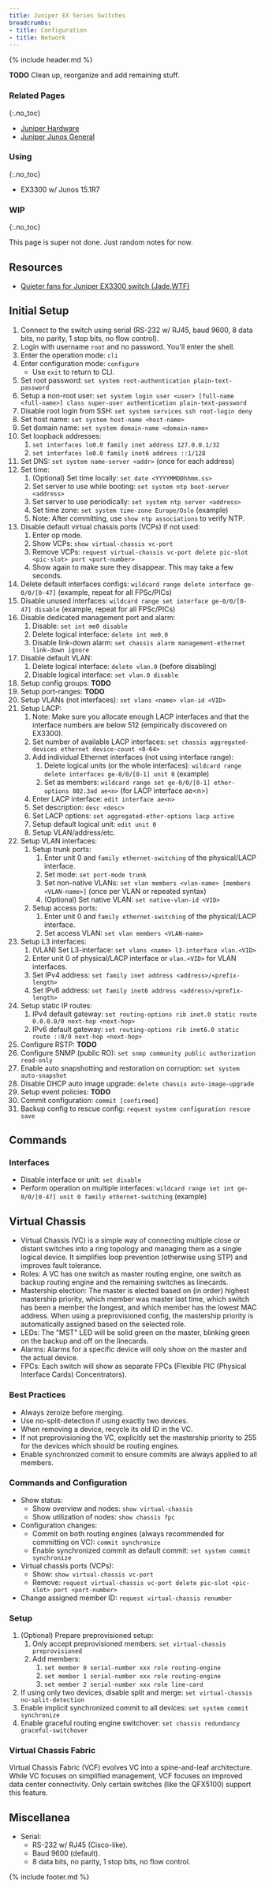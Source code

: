 ```yaml
---
title: Juniper EX Series Switches
breadcrumbs:
- title: Configuration
- title: Network
---
```

{% include header.md %}

**TODO** Clean up, reorganize and add remaining stuff.

### Related Pages
{:.no_toc}

- [Juniper Hardware](/config/network/juniper-hardware/)
- [Juniper Junos General](/config/network/juniper-junos-general/)

### Using
{:.no_toc}

- EX3300 w/ Junos 15.1R7

### WIP
{:.no_toc}

This page is super not done. Just random notes for now.

## Resources

- [Quieter fans for Juniper EX3300 switch (Jade.WTF)](https://jade.wtf/tech-notes/quiet-ex3300/)

## Initial Setup

1. Connect to the switch using serial (RS-232 w/ RJ45, baud 9600, 8 data bits, no parity, 1 stop bits, no flow control).
1. Login with username `root` and no password. You'll enter the shell.
1. Enter the operation mode: `cli`
1. Enter configuration mode: `configure`
    - Use `exit` to return to CLI.
1. Set root password: `set system root-authentication plain-text-password`
1. Setup a non-root user: `set system login user <user> [full-name <full-name>] class super-user authentication plain-text-password`
1. Disable root login from SSH: `set system services ssh root-login deny`
1. Set host name: `set system host-name <host-name>`
1. Set domain name: `set system domain-name <domain-name>`
1. Set loopback addresses:
    1. `set interfaces lo0.0 family inet address 127.0.0.1/32`
    1. `set interfaces lo0.0 family inet6 address ::1/128`
1. Set DNS: `set system name-server <addr>` (once for each address)
1. Set time:
    1. (Optional) Set time locally: `set date <YYYYMMDDhhmm.ss>`
    1. Set server to use while booting: `set system ntp boot-server <address>`
    1. Set server to use periodically: `set system ntp server <address>`
    1. Set time zone: `set system time-zone Europe/Oslo` (example)
    1. Note: After committing, use `show ntp associations` to verify NTP.
1. Disable default virtual chassis ports (VCPs) if not used:
    1. Enter op mode.
    1. Show VCPs: `show virtual-chassis vc-port`
    1. Remove VCPs: `request virtual-chassis vc-port delete pic-slot <pic-slot> port <port-number>`
    1. Show again to make sure they disappear. This may take a few seconds.
1. Delete default interfaces configs: `wildcard range delete interface ge-0/0/[0-47]` (example, repeat for all FPSc/PICs)
1. Disable unused interfaces: `wildcard range set interface ge-0/0/[0-47] disable` (example, repeat for all FPSc/PICs)
1. Disable dedicated management port and alarm:
    1. Disable: `set int me0 disable`
    1. Delete logical interface: `delete int me0.0`
    1. Disable link-down alarm: `set chassis alarm management-ethernet link-down ignore`
1. Disable default VLAN:
    1. Delete logical interface: `delete vlan.0` (before disabling)
    1. Disable logical interface: `set vlan.0 disable`
1. Setup config groups: **TODO**
1. Setup port-ranges: **TODO**
1. Setup VLANs (not interfaces): `set vlans <name> vlan-id <VID>`
1. Setup LACP:
    1. Note: Make sure you allocate enough LACP interfaces and that the interface numbers are below 512 (empirically discovered on EX3300).
    1. Set number of available LACP interfaces: `set chassis aggregated-devices ethernet device-count <0-64>`
    1. Add individual Ethernet interfaces (not using interface range):
        1. Delete logical units (or the whole interfaces): `wildcard range delete interfaces ge-0/0/[0-1] unit 0` (example)
        1. Set as members: `wildcard range set ge-0/0/[0-1] ether-options 802.3ad ae<n>` (for LACP interface ae\<n\>)
    1. Enter LACP interface: `edit interface ae<n>`
    1. Set description: `desc <desc>`
    1. Set LACP options: `set aggregated-ether-options lacp active`
    1. Setup default logical unit: `edit unit 0`
    1. Setup VLAN/address/etc.
1. Setup VLAN interfaces:
    1. Setup trunk ports:
        1. Enter unit 0 and `family ethernet-switching` of the physical/LACP interface.
        1. Set mode: `set port-mode trunk`
        1. Set non-native VLANs: `set vlan members <vlan-name> [members <VLAN-name>]` (once per VLAN or repeated syntax)
        1. (Optional) Set native VLAN: `set native-vlan-id <VID>`
    1. Setup access ports:
        1. Enter unit 0 and `family ethernet-switching` of the physical/LACP interface.
        1. Set access VLAN: `set vlan members <VLAN-name>`
1. Setup L3 interfaces:
    1. (VLAN) Set L3-interface: `set vlans <name> l3-interface vlan.<VID>`
    1. Enter unit 0 of physical/LACP interface or `vlan.<VID>` for VLAN interfaces.
    1. Set IPv4 address: `set family inet address <address>/<prefix-length>`
    1. Set IPv6 address: `set family inet6 address <address>/<prefix-length>`
1. Setup static IP routes:
    1. IPv4 default gateway: `set routing-options rib inet.0 static route 0.0.0.0/0 next-hop <next-hop>`
    1. IPv6 default gateway: ``set routing-options rib inet6.0 static route ::0/0 next-hop <next-hop>``
1. Configure RSTP: **TODO**
1. Configure SNMP (public RO): `set snmp community public authorization read-only`
1. Enable auto snapshotting and restoration on corruption: `set system auto-snapshot`
1. Disable DHCP auto image upgrade: `delete chassis auto-image-upgrade`
1. Setup event policies: **TODO**
1. Commit configuration: `commit [confirmed]`
1. Backup config to rescue config: `request system configuration rescue save`

## Commands

### Interfaces

- Disable interface or unit: `set disable`
- Perform operation on multiple interfaces: `wildcard range set int ge-0/0/[0-47] unit 0 family ethernet-switching` (example)

## Virtual Chassis

- Virtual Chassis (VC) is a simple way of connecting multiple close or distant switches into a ring topology and managing them as a single logical device. It simplifies loop prevention (otherwise using STP) and improves fault tolerance.
- Roles: A VC has one switch as master routing engine, one switch as backup routing engine and the remaining switches as linecards.
- Mastership election: The master is elected based on (in order) highest mastership priority, which member was master last time, which switch has been a member the longest, and which member has the lowest MAC address. When using a preprovisioned config, the mastership priority is automatically assigned based on the selected role.
- LEDs: The "MST" LED will be solid green on the master, blinking green on the backup and off on the linecards.
- Alarms: Alarms for a specific device will only show on the master and the actual device.
- FPCs: Each switch will show as separate FPCs (Flexible PIC (Physical Interface Cards) Concentrators).

### Best Practices

- Always zeroize before merging.
- Use no-split-detection if using exactly two devices.
- When removing a device, recycle its old ID in the VC.
- If not preprovisioning the VC, explicitly set the mastership priority to 255 for the devices which should be routing engines.
- Enable synchronized commit to ensure commits are always applied to all members.

### Commands and Configuration

- Show status:
    - Show overview and nodes: `show virtual-chassis`
    - Show utilization of nodes: `show chassis fpc`
- Configuration changes:
    - Commit on both routing engines (always recommended for committing on VC): `commit synchronize`
    - Enable synchronized commit as default commit: `set system commit synchronize`
- Virtual chassis ports (VCPs):
    - Show: `show virtual-chassis vc-port`
    - Remove: `request virtual-chassis vc-port delete pic-slot <pic-slot> port <port-number>`
- Change assigned member ID: `request virtual-chassis renumber`

### Setup

1. (Optional) Prepare preprovisioned setup:
    1. Only accept preprovisioned members: `set virtual-chassis preprovisioned`
    1. Add members:
        1. `set member 0 serial-number xxx role routing-engine`
        1. `set member 1 serial-number xxx role routing-engine`
        1. `set member 2 serial-number xxx role line-card`
1. If using only two devices, disable split and merge: `set virtual-chassis no-split-detection`
1. Enable implicit synchronized commit to all devices: `set system commit synchronize`
1. Enable graceful routing engine switchover: `set chassis redundancy graceful-switchover`

### Virtual Chassis Fabric

Virtual Chassis Fabric (VCF) evolves VC into a spine-and-leaf architecture. While VC focuses on simplified management, VCF focuses on improved data center connectivity. Only certain switches (like the QFX5100) support this feature.

## Miscellanea

- Serial:
    - RS-232 w/ RJ45 (Cisco-like).
    - Baud 9600 (default).
    - 8 data bits, no parity, 1 stop bits, no flow control.

{% include footer.md %}

